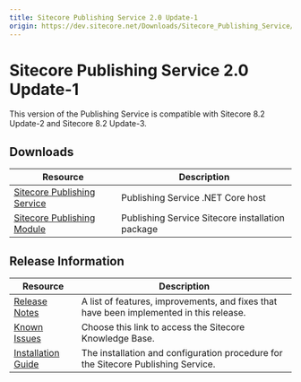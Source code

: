 ```yaml
---
title: Sitecore Publishing Service 2.0 Update-1
origin: https://dev.sitecore.net/Downloads/Sitecore_Publishing_Service/20/Sitecore_Publishing_Service_20_Update1.aspx
---
```


# Sitecore Publishing Service 2.0 Update-1

This version of the Publishing Service is compatible with Sitecore 8.2 Update-2 and Sitecore 8.2 Update-3.

## Downloads

 | Resource | Description |
 | --- | --- |
 | [Sitecore Publishing Service](https://sitecoredev.azureedge.net/~/media/50AEB58FB3CA4CB6AFC792AB349793CF.ashx?date=20170519T102050) | Publishing Service .NET Core host |
 | [Sitecore Publishing Module](https://sitecoredev.azureedge.net/~/media/0476FB31981B4F30B4C470EDFA9BBDAB.ashx?date=20170519T102748) | Publishing Service Sitecore installation package |

## Release Information

 | Resource | Description |
 | --- | --- |
 | [Release Notes](/downloads/Sitecore%20Publishing%20Service/20/Sitecore%20Publishing%20Service%2020%20Update1/Release%20Notes) | A list of features, improvements, and fixes that have been implemented in this release. |
 | [Known Issues](https://kb.sitecore.net/articles/431510) | Choose this link to access the Sitecore Knowledge Base. |
 | [Installation Guide](https://sitecoredev.azureedge.net/~/media/DCF8CF54AA5B4110AEDCD9A2D5FEEAF6.ashx?date=20200204T081011) | The installation and configuration procedure for the Sitecore Publishing Service. |